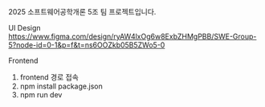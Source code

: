 2025 소프트웨어공학개론 5조 팀 프로젝트입니다.

UI Design
https://www.figma.com/design/ryAW4lxOg6w8ExbZHMgPBB/SWE-Group-5?node-id=0-1&p=f&t=ns6OOZkb05B5ZWo5-0

Frontend
1. frontend 경로 접속
2. npm install package.json
3. npm run dev